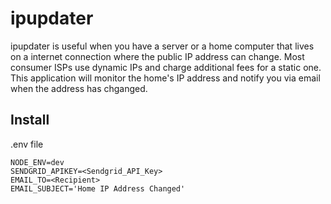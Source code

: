 # ipupdater

ipupdater is useful when you have a server or a home computer that lives on a internet connection where the public IP address can change. Most consumer ISPs use dynamic IPs and charge additional fees for a static one. This application will monitor the home's IP address and notify you via email when the address has chganged.

## Install

.env file
```
NODE_ENV=dev
SENDGRID_APIKEY=<Sendgrid_API_Key>
EMAIL_TO=<Recipient>
EMAIL_SUBJECT='Home IP Address Changed'
```


